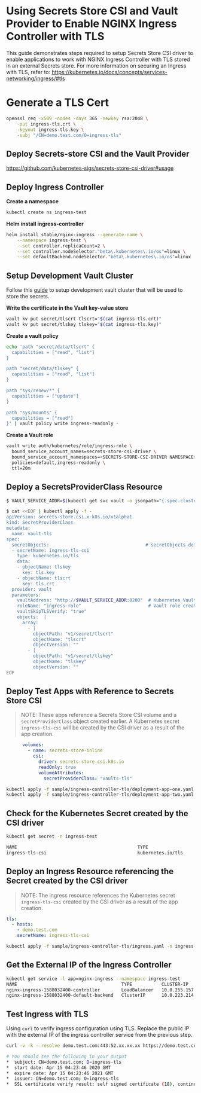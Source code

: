 # Using Secrets Store CSI and Vault Provider to Enable NGINX Ingress Controller with TLS

This guide demonstrates steps required to setup Secrets Store CSI driver to enable applications to work with NGINX Ingress Controller with TLS stored in an external Secrets store.
For more information on securing an Ingress with TLS, refer to: https://kubernetes.io/docs/concepts/services-networking/ingress/#tls

# Generate a TLS Cert

```bash
openssl req -x509 -nodes -days 365 -newkey rsa:2048 \
    -out ingress-tls.crt \
    -keyout ingress-tls.key \
    -subj "/CN=demo.test.com/O=ingress-tls"
```

## Deploy Secrets-store CSI and the Vault Provider
https://github.com/kubernetes-sigs/secrets-store-csi-driver#usage

## Deploy Ingress Controller

**Create a namespace**

```bash
kubectl create ns ingress-test
```

**Helm install ingress-controller**

```bash
helm install stable/nginx-ingress --generate-name \
    --namespace ingress-test \
    --set controller.replicaCount=2 \
    --set controller.nodeSelector."beta\.kubernetes\.io/os"=linux \
    --set defaultBackend.nodeSelector."beta\.kubernetes\.io/os"=linux
```

## Setup Development Vault Cluster

Follow this [guide](https://github.com/hashicorp/vault-csi-provider/blob/master/docs/vault-setup.md#setting-up-a-development-vault-cluster) to setup development vault cluster that will be used to store the secrets.


**Write the certificate in the Vault key-value store**

```bash
vault kv put secret/tlscrt tlscrt="$(cat ingress-tls.crt)"
vault kv put secret/tlskey tlskey="$(cat ingress-tls.key)"
```

**Create a vault policy**

```bash
echo 'path "secret/data/tlscrt" {
  capabilities = ["read", "list"]
}

path "secret/data/tlskey" {
  capabilities = ["read", "list"]
}

path "sys/renew/*" {
  capabilities = ["update"]
}

path "sys/mounts" {
  capabilities = ["read"]
}' | vault policy write ingress-readonly -
```

**Create a Vault role**

```bash
vault write auth/kubernetes/role/ingress-role \
  bound_service_account_names=secrets-store-csi-driver \
  bound_service_account_namespaces=<SECRETS-STORE-CSI-DRIVER NAMESPACE> \
  policies=default,ingress-readonly \
  ttl=20m
```

## Deploy a SecretsProviderClass Resource

```bash
$ VAULT_SERVICE_ADDR=$(kubectl get svc vault -o jsonpath="{.spec.clusterIP}")

$ cat <<EOF | kubectl apply -f -
apiVersion: secrets-store.csi.x-k8s.io/v1alpha1
kind: SecretProviderClass
metadata:
  name: vault-tls
spec:
  secretObjects:                                    # secretObjects defines the desired state of synced K8s secret objects
  - secretName: ingress-tls-csi
    type: kubernetes.io/tls
    data:
    - objectName: tlskey
      key: tls.key
    - objectName: tlscrt
      key: tls.crt
  provider: vault
  parameters:
    vaultAddress: "http://$VAULT_SERVICE_ADDR:8200"  # Kubernetes Vault service endpoint
    roleName: "ingress-role"                         # Vault role created in prerequisite steps
    vaultSkipTLSVerify: "true"
    objects:  |
      array:
        - |
          objectPath: "v1/secret/tlscrt"
          objectName: "tlscrt"
          objectVersion: ""
        - |
          objectPath: "v1/secret/tlskey"
          objectName: "tlskey"
          objectVersion: ""
EOF
```

## Deploy Test Apps with Reference to Secrets Store CSI

> NOTE: These apps reference a Secrets Store CSI volume and a `secretProviderClass` object created earlier. A Kubernetes secret `ingress-tls-csi` will be created by the CSI driver as a result of the app creation.

```yaml
      volumes:
        - name: secrets-store-inline
          csi:
            driver: secrets-store.csi.k8s.io
            readOnly: true
            volumeAttributes:
              secretProviderClass: "vaults-tls"
```

```bash
kubectl apply -f sample/ingress-controller-tls/deployment-app-one.yaml -n ingress-test
kubectl apply -f sample/ingress-controller-tls/deployment-app-two.yaml -n ingress-test
```

## Check for the Kubernetes Secret created by the CSI driver
```bash
kubectl get secret -n ingress-test

NAME                                             TYPE                                  DATA   AGE
ingress-tls-csi                                  kubernetes.io/tls                     2      1m34s
```

## Deploy an Ingress Resource referencing the Secret created by the CSI driver

> NOTE: The ingress resource references the Kubernetes secret `ingress-tls-csi` created by the CSI driver as a result of the app creation.

```yaml
tls:
  - hosts:
    - demo.test.com
    secretName: ingress-tls-csi
```

```bash
kubectl apply -f sample/ingress-controller-tls/ingress.yaml -n ingress-test
```

## Get the External IP of the Ingress Controller

```bash
kubectl get service -l app=nginx-ingress --namespace ingress-test
NAME                                       TYPE           CLUSTER-IP     EXTERNAL-IP      PORT(S)                      AGE
nginx-ingress-1588032400-controller        LoadBalancer   10.0.255.157   52.xx.xx.xx      80:31293/TCP,443:31265/TCP   19m
nginx-ingress-1588032400-default-backend   ClusterIP      10.0.223.214   <none>           80/TCP                       19m
```

## Test Ingress with TLS
Using `curl` to verify ingress configuration using TLS.
Replace the public IP with the external IP of the ingress controller service from the previous step.

```bash
curl -v -k --resolve demo.test.com:443:52.xx.xx.xx https://demo.test.com

# You should see the following in your output
*  subject: CN=demo.test.com; O=ingress-tls
*  start date: Apr 15 04:23:46 2020 GMT
*  expire date: Apr 15 04:23:46 2021 GMT
*  issuer: CN=demo.test.com; O=ingress-tls
*  SSL certificate verify result: self signed certificate (18), continuing anyway.
```
